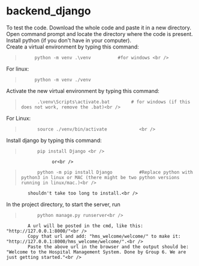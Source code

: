 # backend_django
To test the code. Download the whole code and paste it in a new directory. <br />
Open command prompt and locate the directory where the code is present.<br />
Install python (if you don't have in your computer).<br />
Create a virtual environment by typing this command:  <br />
>          python -m venv .\venv          #for windows <br />
For linux:
>          python -m venv ./venv
Activate the new virtual environment by typing this command:<br />
>           .\venv\Scripts\activate.bat        # for windows (if this does not work, remove the .bat)<br />
For Linux:
>           source ./venv/bin/activate            <br />
Install django by typing this command:<br />
>           pip install Django <br />
                     or<br />
>           python -m pip install Django          #Replace python with python3 in linux or MAC (there might be two python versions running in linux/mac.)<br />
            shouldn't take too long to install.<br />
In the project directory, to start the server, run<br />
>           python manage.py runserver<br />
            A url will be posted in the cmd, like this: "http://127.0.0.1:8000/"<br />
            Copy that url and add: "hms_welcome/welcome/" to make it: "http://127.0.0.1:8000/hms_welcome/welcome/".<br />
            Paste the above url in the browser and the output should be: "Welcome to the Hospital Management System. Done by Group 6. We are just getting started."<br />
